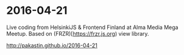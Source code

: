# 2016-04-21
Live coding from HelsinkiJS &amp; Frontend Finland at Alma Media Mega Meetup. Based on (FRZR)[https://frzr.js.org) view library.

http://pakastin.github.io/2016-04-21
